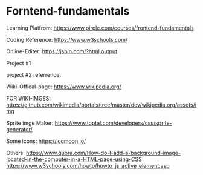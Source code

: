 # Forntend-fundamentals
Learning Platfrom:
  https://www.pirple.com/courses/frontend-fundamentals

Coding Reference:
  https://www.w3schools.com/

Online-Editer:
  https://jsbin.com/?html,output

Project #1


project #2 referrence:

  Wiki-Offical-page: 
    https://www.wikipedia.org/

  FOR WIKI-IMGES: 
    https://github.com/wikimedia/portals/tree/master/dev/wikipedia.org/assets/img

  Sprite imge Maker: 
    https://www.toptal.com/developers/css/sprite-generator/

  Some icons: 
    https://icomoon.io/
    
  Others:
    https://www.quora.com/How-do-I-add-a-background-image-located-in-the-computer-in-a-HTML-page-using-CSS
    https://www.w3schools.com/howto/howto_js_active_element.asp
